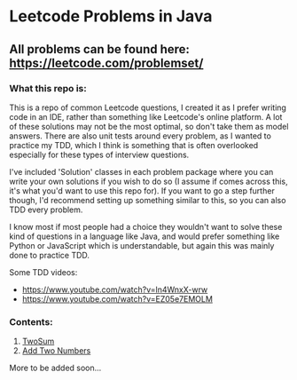 # Leetcode Problems in Java

## All problems can be found here: https://leetcode.com/problemset/

### What this repo is:

This is a repo of common Leetcode questions, I created it as I prefer writing code in an IDE, rather than something like
Leetcode's online platform. A lot of these solutions may not be the most optimal, so don't take them as model answers.
There are also unit tests around every problem, as I wanted to practice my TDD, which I think is something that is often
overlooked especially for these types of interview questions.

I've included 'Solution' classes in each problem package where you can write your own solutions if you wish to do so (I
assume if comes across this, it's  what you'd want to use this repo for). If you want to go a step further though, I'd
recommend setting up something similar to this, so you can also TDD every problem.

I know most if most people had a choice they wouldn't want to solve these kind of questions in a language like Java,
and would prefer something like Python or JavaScript which is understandable, but again this was mainly done to practice
TDD. 

Some TDD videos:
- https://www.youtube.com/watch?v=ln4WnxX-wrw
- https://www.youtube.com/watch?v=EZ05e7EMOLM

### Contents:

1) [TwoSum](src/problem1/instructions.md)
2) [Add Two Numbers](src/problem2/instructions.md)

More to be added soon...